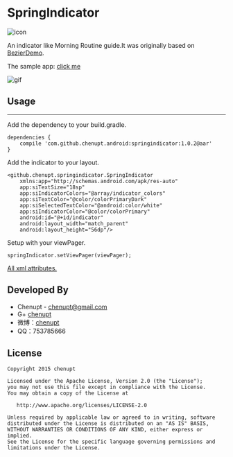 # SpringIndicator
![icon](https://raw.githubusercontent.com/chenupt/SpringIndicator/master/img/icon.png)

An indicator like Morning Routine guide.It was originally based on [BezierDemo](https://github.com/chenupt/BezierDemo).

The sample app: [click me](https://github.com/chenupt/SpringIndicator/raw/master/img/springindicator_1.0.1.apk)

![gif](https://raw.githubusercontent.com/chenupt/SpringIndicator/master/img/si_1.0.0.gif)

## Usage
---
Add the dependency to your build.gradle.
```
dependencies {
    compile 'com.github.chenupt.android:springindicator:1.0.2@aar'
}
```
Add the indicator to your layout.

```
<github.chenupt.springindicator.SpringIndicator
    xmlns:app="http://schemas.android.com/apk/res-auto"
    app:siTextSize="18sp"
    app:siIndicatorColors="@array/indicator_colors"
    app:siTextColor="@color/colorPrimaryDark"
    app:siSelectedTextColor="@android:color/white"
    app:siIndicatorColor="@color/colorPrimary"
    android:id="@+id/indicator"
    android:layout_width="match_parent"
    android:layout_height="56dp"/>
```
Setup with your viewPager.
```
springIndicator.setViewPager(viewPager);
```
[All xml attributes.](https://github.com/chenupt/SpringIndicator/blob/master/lib%2Fsrc%2Fmain%2Fres%2Fvalues%2Fattrs.xml)

Developed By
---
 * Chenupt - <chenupt@gmail.com>
 * G+ [chenupt](https://plus.google.com/u/0/109194013506774756478)
 * 微博：[chenupt](http://weibo.com/p/1005052159173535/home)
 * QQ：753785666

License
---

    Copyright 2015 chenupt

    Licensed under the Apache License, Version 2.0 (the "License");
    you may not use this file except in compliance with the License.
    You may obtain a copy of the License at

       http://www.apache.org/licenses/LICENSE-2.0

    Unless required by applicable law or agreed to in writing, software
    distributed under the License is distributed on an "AS IS" BASIS,
    WITHOUT WARRANTIES OR CONDITIONS OF ANY KIND, either express or implied.
    See the License for the specific language governing permissions and
    limitations under the License.


